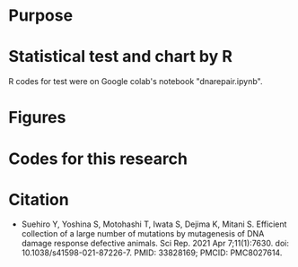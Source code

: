 # Purpose

# Statistical test and chart by R
R codes for test were on Google colab's notebook "dnarepair.ipynb".

# Figures 

# Codes for this research


# Citation
- Suehiro Y, Yoshina S, Motohashi T, Iwata S, Dejima K, Mitani S. Efficient collection of a large number of mutations by mutagenesis of DNA damage response defective animals. Sci Rep. 2021 Apr 7;11(1):7630. doi: 10.1038/s41598-021-87226-7. PMID: 33828169; PMCID: PMC8027614.
